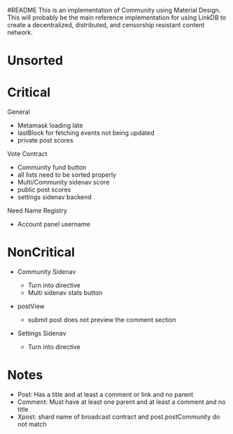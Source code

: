 #README
This is an implementation of Community using Material Design. This will probably be the main reference implementation for using LinkDB to create a decentralized, distributed, and censorship resistant content network.


Unsorted
========




Critical
========

General
- Metamask loading late
- lastBlock for fetching events not being updated
- private post scores

Vote Contract
- Community fund button
- all lists need to be sorted properly
- Multi/Community sidenav score
- public post scores
- settings sidenav backend

Need Name Registry
- Account panel username


NonCritical
===========
- Community Sidenav
    - Turn into directive
    - Multi sidenav stats button
    
- postView
    - submit post does not preview the comment section

- Settings Sidenav
    - Turn into directive
    
    
Notes
=====
- Post: Has a title and at least a comment or link and no parent
- Comment: Must have at least one parent and at least a comment and no title
- Xpost: shard name of broadcast contract and post.postCommunity do not match
